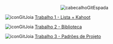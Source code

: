 <div align="center">

![cabecalhoGitEspada](https://github.com/user-attachments/assets/962bcf29-5f4d-4183-8d00-e094c8901dd3)

</div>

![iconGitJoia](https://github.com/user-attachments/assets/5d26f355-6c6f-4da4-a9b0-260d5f507404) [Trabalho 1 - Lista + Kahoot](https://github.com/user-attachments/files/16532405/Trabalho.01.-.2024.2.pdf)


![iconGitJoia](https://github.com/user-attachments/assets/5d26f355-6c6f-4da4-a9b0-260d5f507404) [Trabalho 2 - Biblioteca](https://github.com/user-attachments/files/16894246/Trabalho.2.-.Biblioteca.pdf)

![iconGitJoia](https://github.com/user-attachments/assets/5d26f355-6c6f-4da4-a9b0-260d5f507404) [Trabalho 3 - Padrões de Projeto](https://github.com/user-attachments/files/16045775/Trabalho.4.-.POO.pdf)

